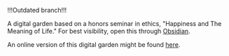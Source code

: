 !!!Outdated branch!!!


A digital garden based on a honors seminar in ethics, "Happiness and The Meaning of Life." For best visibility, open this through [Obsidian](https://obsidian.md/download).

An online version of this digital garden might be found [here]().
